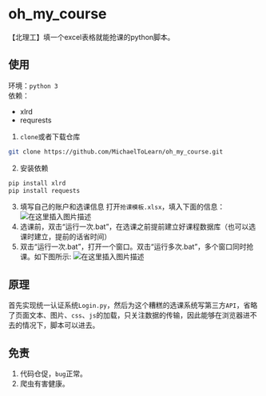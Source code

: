 # oh_my_course
 【北理工】填一个excel表格就能抢课的python脚本。
## 使用
环境：`python 3`  
依赖：
- xlrd
- requrests
1. `clone`或者下载仓库
```bash
git clone https://github.com/MichaelToLearn/oh_my_course.git
```
2. 安装依赖
```bash
pip install xlrd
pip install requests
```
3. 填写自己的账户和选课信息
打开`抢课模板.xlsx`，填入下面的信息：
![在这里插入图片描述](https://img-blog.csdnimg.cn/20190115204244685.png)
4. 选课前，双击“运行一次.bat”，在选课之前提前建立好课程数据库（也可以选课时建立，提前的话省时间）
5. 双击“运行一次.bat”，打开一个窗口。双击“运行多次.bat”，多个窗口同时抢课。如下图所示:
![在这里插入图片描述](https://img-blog.csdnimg.cn/20190115204610628.gif)

## 原理
首先实现统一认证系统`Login.py`，然后为这个糟糕的选课系统写第三方`API`，省略了页面文本、图片、`css`、`js`的加载，只关注数据的传输，因此能够在浏览器进不去的情况下，脚本可以进去。
## 免责
1. 代码仓促，`bug`正常。
2. 爬虫有害健康。
